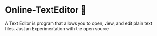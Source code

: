 # Online-TextEditor 🍾
A Text Editor is program that allows you to open, view, and edit plain text files.
Just an Experimentation with the open source

